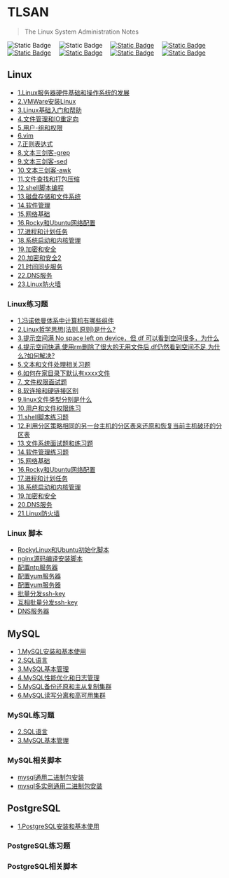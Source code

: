 # TLSAN
> The Linux System Administration Notes

<img alt="Static Badge" src="https://img.shields.io/badge/Linux-Shell-blue">&emsp;
<img alt="Static Badge" src="https://img.shields.io/badge/License-MPL--2.0-yellow">&emsp;
<a href="https://hub.docker.com/"  target="_blank"><img alt="Static Badge" src="https://img.shields.io/badge/docker-red"></a>&emsp;
<a href="https://nginx.org/en/download.html"><img alt="Static Badge" src="https://img.shields.io/badge/nginx-gray"></a>&emsp;
<a href="https://www.vim.org/"><img alt="Static Badge" src="https://img.shields.io/badge/vim-purple"></a>&emsp;
<a href="https://www.postgresql.org/"><img alt="Static Badge" src="https://img.shields.io/badge/postgresql-green"></a>&emsp;
<a href="https://kubernetes.io/"><img alt="Static Badge" src="https://img.shields.io/badge/kubernetes-blue"></a>&emsp;
<a href='javascript:((function(){function a(){for(var a=document.getElementsByClassName("mw_added_css"),b=0;b<a.length;b++)document.body.removeChild(a[b])}function b(){var a=document.createElement("div");a.setAttribute("class","mw-strobe_light"),document.body.appendChild(a),setTimeout(function(){document.body.removeChild(a)},100)}function c(a){return{height:a.offsetHeight,width:a.offsetWidth}}function d(a){var b=c(a);return b.height>10&&b.height<2000&&b.width>10&&b.width<2000}function e(a){for(var b=a,c=0;!!b;)c+=b.offsetTop,b=b.offsetParent;return c}function f(a){var b=e(a);return b>=q&&b<=p+q}function g(a){a.className+=" "+n+" "+"im_first"}function h(a){a.className+=" "+n+" "+o[Math.floor(Math.random()*o.length)]}function j(){for(var a=document.getElementsByClassName(n),b=0;b<a.length;)a[b].className=a[b].className.replace(n,"mw-harlem_shake_slow");n="mw-harlem_shake_slow"}function k(){for(var a=document.getElementsByClassName(n),b=new RegExp("\\b"+n+"\\b"),c=0;c<a.length;)a[c].className=a[c].className.replace(b,"")}var l,m,n="mw-harlem_shake_me",o=["im_drunk","im_baked","im_trippin","im_blown"],p=function(){var a=document.documentElement;if(!!window.innerWidth)return window.innerHeight;return a&&!isNaN(a.clientHeight)?a.clientHeight:0}(),q=function(){return window.pageYOffset?window.pageYOffset:Math.max(document.documentElement.scrollTop,document.body.scrollTop)}(),r=document.getElementsByTagName("*"),s=r.length,t=null;for(l=0;l<s;l++)if(m=r[l],d(m)&&f(m)){t=m;break}if(null===m)return void console.warn("Could not find a node of the right size. Please try a different page.");(function(){var a=document.createElement("link");a.setAttribute("type","text/css"),a.setAttribute("rel","stylesheet"),a.setAttribute("href","./resource/harlem-shake-style.css"),a.setAttribute("class","mw_added_css"),document.body.appendChild(a)})(),function(){var c=document.createElement("audio");c.setAttribute("class","mw_added_css"),c.src="./resource/harlem-shake.mp3",c.loop=!1;var d=!1,e=!1,f=!1;c.addEventListener("timeupdate",function(){var a,l=c.currentTime,m=u,n=m.length;if(.5<=l&&!d&&(d=!0,g(t)),15.5<=l&&!e)for(e=!0,k(),b(),a=0;a<n;a++)h(m[a]);28.4<=c.currentTime&&!f&&(f=!0,j())},!0),c.addEventListener("ended",function(){k(),a()},!0),c.innerHTML="<p>If you are reading this, it is because your browser does not support the audio element. We recommend that you get a new browser.</p>",document.body.appendChild(c),c.play()}();var u=[];for(l=0;l<s;l++)m=r[l],d(m)&&u.push(m)})())()' target="_self"><img alt="Static Badge" src="https://img.shields.io/badge/high一下-yellow"></a>&emsp;



## Linux
- [1.Linux服务器硬件基础和操作系统的发展](./LinuxBasics/1.Linux服务器硬件基础和操作系统的发展.md)
- [2.VMWare安装Linux](./LinuxBasics/2.VMWare安装Linux.md)
- [3.Linux基础入门和帮助](./LinuxBasics/3.Linux基础入门和帮助.md)
- [4.文件管理和IO重定向](./LinuxBasics/4.文件管理和IO重定向.md)
- [5.用户-组和权限](./LinuxBasics/5.用户-组和权限.md)
- [6.vim](./LinuxBasics/6.vim.md)
- [7.正则表达式](./LinuxBasics/7.正则表达式.md)
- [8.文本三剑客-grep](./LinuxBasics/8.grep.md)
- [9.文本三剑客-sed](./LinuxBasics/9.sed.md)
- [10.文本三剑客-awk](./LinuxBasics/10.awk.md)
- [11.文件查找和打包压缩](./LinuxBasics/11.文件查找和打包压缩.md)
- [12.shell脚本编程](./LinuxBasics/12.shell脚本编程.md)
- [13.磁盘存储和文件系统](./LinuxBasics/13.磁盘存储和文件系统.md)
- [14.软件管理](./LinuxBasics/14.软件管理.md)
- [15.网络基础](./LinuxBasics/15.网络基础.md)
- [16.Rocky和Ubuntu网络配置](./LinuxBasics/16.Rocky和Ubuntu网络配置.md)
- [17.进程和计划任务](./LinuxBasics/17.进程和计划任务.md)
- [18.系统启动和内核管理](./LinuxBasics/18.系统启动和内核管理.md)
- [19.加密和安全](./LinuxBasics/19.加密和安全.md)
- [20.加密和安全2](./LinuxBasics/20.加密和安全2.md)
- [21.时间同步服务](./LinuxBasics/21.时间同步服务.md)
- [22.DNS服务](./LinuxBasics/22.DNS.md)
- [23.Linux防火墙](./LinuxBasics/23.Linux防火墙.md)

### Linux练习题 
- [1.冯诺依曼体系中计算机有哪些组件](./Interview/冯诺依曼体系中计算机有哪些组件.md)
- [2.Linux哲学思想(法则,原则)是什么?](./Interview/Linux哲学思想是什么.md)
- [3.提示空间满 No space left on device，但 df 可以看到空间很多，为什么](./Interview/提示空间满Nospaceleftondevice但df可以看到空间很多,为什么.md)
- [4.提示空间快满,使用rm删除了很大的无用文件后,df仍然看到空间不足,为什么?如何解决?](./Interview/提示空间快满,使用rm删除了很大的无用文件后,df仍然看到空间不足,为什么如何解决.md)
- [5.文本和文件处理相关习题](./Interview/TextAndFileExercise.md)
- [6.如何在家目录下默认有xxxx文件](./Interview/如何在家目录下默认有xxxx文件.md)
- [7. 文件权限面试题](./Interview/文件权限面试题.md)
- [8.软连接和硬链接区别](./Interview/软连接和硬链接区别.md)
- [9.linux文件类型分别是什么](./Interview/Linux文件类型.md)
- [10.用户和文件权限练习](./Interview/用户和文件权限练习.md)
- [11.shell脚本练习题](./Interview/shell脚本练习题.md)
- [12.利用分区策略相同的另一台主机的分区表来还原和恢复当前主机破环的分区表](./Interview/利用分区策略相同的另一台主机的分区表来还原和恢复当前主机破环的分区表.md)
- [13.文件系统面试题和练习题](./Interview/文件系统面试题.md)
- [14.软件管理练习题](./Interview/软件管理练习题.md)
- [15.网络基础](./Interview/网路基础.md)
- [16.Rocky和Ubuntu网络配置](./Interview/Rocky和Ubuntu网络配置.md)
- [17.进程和计划任务](./Interview/进程和计划任务.md)
- [18.系统启动和内核管理](./Interview/系统启动和内核管理.md)
- [19.加密和安全](./Interview/加密和安全.md)
- [20.DNS服务](./Interview/DNS.md)
- [21.Linux防火墙](./Interview/Linux防火墙.md)

### Linux 脚本
- [RockyLinux和Ubuntu初始化脚本](./scripts/system-reset/system_reset.sh)
- [nginx源码编译安装脚本](./scripts/nginx-install/nginx_install.sh)
- [配置ntp服务器](./scripts/config-ntp-server/config-ntp-server.sh)
- [配置yum服务器](./scripts/config-yum-server/config-yum-server.sh)
- [配置yum服务器](./scripts/config-yum-server/rsync-local-repo.sh)
- [批量分发ssh-key](./scripts/ssh-key-copy/one2more-ssh-key-copy.sh)
- [互相批量分发ssh-key](./scripts/ssh-key-copy/more2more-ssh-key-copy.sh)
- [DNS服务器](./scripts/dns-server/dns-server.sh)


## MySQL
- [1.MySQL安装和基本使用](./MySQL/MySQL/1.MySQL安装和基本使用.md)
- [2.SQL语言](./MySQL/MySQL/2.SQL语言.md)
- [3.MySQL基本管理](./MySQL/MySQL/3.MySQL基本管理.md)
- [4.MySQL性能优化和日志管理](./MySQL/MySQL/4.MySQL性能优化和日志管理.md)
- [5.MySQL备份还原和主从复制集群](./MySQL/MySQL/5.MySQL备份还原和主从复制集群.md)
- [6.MySQL读写分离和高可用集群](./MySQL/MySQL/6.MySQL读写分离和高可用集群.md)


### MySQL练习题
- [2.SQL语言](./MySQL/Exercises/2.sql语言.md)
- [3.MySQL基本管理](./MySQL/Exercises/3.MySQL基本管理.md)


### MySQL相关脚本
- [mysql通用二进制包安装](./MySQL/Scripts/binary_mysql_install.sh)
- [mysql多实例通用二进制包安装](./MySQL/Scripts/muti-install/multi_binary_mysql_install.sh)



## PostgreSQL
- [1.PostgreSQL安装和基本使用](./PostgreSQL/PostgreSQL/1.PostgreSQL安装和基本使用.md)


### PostgreSQL练习题


### PostgreSQL相关脚本







